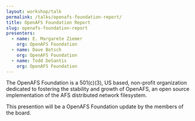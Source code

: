 ```yaml
---
layout: workshop/talk
permalink: /talks/openafs-foundation-report/
title: OpenAFS Foundation Report
slug: openafs-foundation-report
presenters:
  - name: E. Margarete Ziemer
    org: OpenAFS Foundation
  - name: Dave Botsch
    org: OpenAFS Foundation
  - name: Todd DeSantis
    org: OpenAFS Foundation
---
```


The OpenAFS Foundation is a 501(c)(3), US based, non-profit organization
dedicated to fostering the stability and growth of OpenAFS, an open source
implementation of the AFS distributed network filesystem.

This presention will be a OpenAFS Foundation update by the members of the board.
